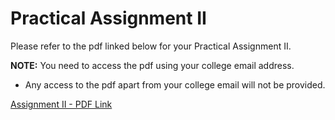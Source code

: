 # Practical Assignment II

Please refer to the pdf linked below for your Practical Assignment II.

**NOTE:** You need to access the pdf using your college email address.
- Any access to the pdf apart from your college email will not be provided.

[Assignment II - PDF Link](https://drive.google.com/file/d/1xkDgIXFhFutPcyQPI2YVRJiw6taFnPto/view?usp=sharing)
